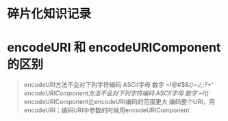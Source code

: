 # 碎片化知识记录

# encodeURI 和 encodeURIComponent的区别

> encodeURI方法不会对下列字符编码 ASCII字母 数字 ~!@#$&*()=:/,;?+'
> encodeURIComponent方法不会对下列字符编码 ASCII字母 数字 ~!*()'
> encodeURIComponent比encodeURI编码的范围更大
> 编码整个URI，用encodeURI；编码URI中参数的时候用encodeURIComponent